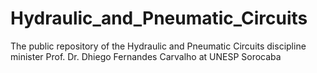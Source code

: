 # Hydraulic_and_Pneumatic_Circuits
The public repository of the Hydraulic and Pneumatic Circuits discipline minister Prof. Dr. Dhiego Fernandes Carvalho at UNESP Sorocaba
